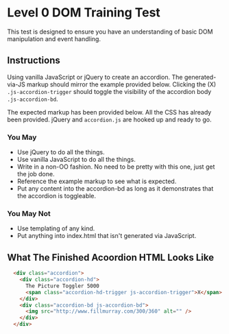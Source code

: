 # Level 0 DOM Training Test #

This test is designed to ensure you have an understanding of basic DOM manipulation and event handling.

## Instructions ##

Using vanilla JavaScript or jQuery to create an accordion. The generated-via-JS markup should mirror the example provided below. Clicking the (X) `.js-accordion-trigger` should toggle the visibility of the accordion body `.js-accordion-bd`.

The expected markup has been provided below. All the CSS has already been provided. jQuery and `accordion.js` are hooked up and ready to go.

### You May ###

- Use jQuery to do all the things.
- Use vanilla JavaScript to do all the things.
- Write in a non-OO fashion. No need to be pretty with this one, just get the job done.
- Reference the example markup to see what is expected.
- Put any content into the accordion-bd as long as it demonstrates that the accordion is toggleable.

### You May Not ###

- Use templating of any kind.
- Put anything into index.html that isn't generated via JavaScript.

## What The Finished Acoordion HTML Looks Like ##

```html
  <div class="accordion">
    <div class="accordion-hd">
      The Picture Toggler 5000
      <span class="accordion-hd-trigger js-accordion-trigger">X</span>
    </div>
    <div class="accordion-bd js-accordion-bd">
      <img src="http://www.fillmurray.com/300/360" alt="" />
    </div>
  </div>
```
